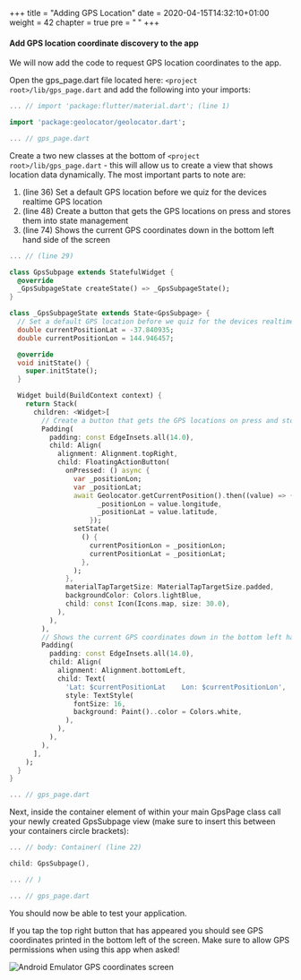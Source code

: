 +++
title = "Adding GPS Location"
date = 2020-04-15T14:32:10+01:00
weight = 42
chapter = true
pre = "<b> </b>"
+++

#### Add GPS location coordinate discovery to the app
We will now add the code to request GPS location coordinates to the app.

Open the gps_page.dart file located here: ```<project root>/lib/gps_page.dart``` and add the following into your imports:

``` dart
... // import 'package:flutter/material.dart'; (line 1)

import 'package:geolocator/geolocator.dart';

... // gps_page.dart
```

Create a two new classes at the bottom of ```<project root>/lib/gps_page.dart``` - this will allow us to create a view that shows location data dynamically. The most important parts to note are:

1. (line 36) Set a default GPS location before we quiz for the devices realtime GPS location
2. (line 48) Create a button that gets the GPS locations on press and stores them into state management
3. (line 74) Shows the current GPS coordinates down in the bottom left hand side of the screen

``` dart
... // (line 29)

class GpsSubpage extends StatefulWidget {
  @override
  _GpsSubpageState createState() => _GpsSubpageState();
}

class _GpsSubpageState extends State<GpsSubpage> {
  // Set a default GPS location before we quiz for the devices realtime GPS location
  double currentPositionLat = -37.840935;
  double currentPositionLon = 144.946457;

  @override
  void initState() {
    super.initState();
  }

  Widget build(BuildContext context) {
    return Stack(
      children: <Widget>[
        // Create a button that gets the GPS locations on press and stores them into state management
        Padding(
          padding: const EdgeInsets.all(14.0),
          child: Align(
            alignment: Alignment.topRight,
            child: FloatingActionButton(
              onPressed: () async {
                var _positionLon;
                var _positionLat;
                await Geolocator.getCurrentPosition().then((value) => {
                      _positionLon = value.longitude,
                      _positionLat = value.latitude,
                    });
                setState(
                  () {
                    currentPositionLon = _positionLon;
                    currentPositionLat = _positionLat;
                  },
                );
              },
              materialTapTargetSize: MaterialTapTargetSize.padded,
              backgroundColor: Colors.lightBlue,
              child: const Icon(Icons.map, size: 30.0),
            ),
          ),
        ),
        // Shows the current GPS coordinates down in the bottom left hand side of the screen
        Padding(
          padding: const EdgeInsets.all(14.0),
          child: Align(
            alignment: Alignment.bottomLeft,
            child: Text(
              'Lat: $currentPositionLat    Lon: $currentPositionLon',
              style: TextStyle(
                fontSize: 16,
                background: Paint()..color = Colors.white,
              ),
            ),
          ),
        ),
      ],
    );
  }
}

... // gps_page.dart
```

Next, inside the container element of within your main GpsPage class call your newly created GpsSubpage view (make sure to insert this between your containers circle brackets):

``` dart
... // body: Container( (line 22)

child: GpsSubpage(),

... // )

... // gps_page.dart
```

You should now be able to test your application. 

If you tap the top right button that has appeared you should see GPS coordinates printed in the bottom left of the screen. Make sure to allow GPS permissions when using this app when asked!

![Android Emulator GPS coordinates screen](/images/gps-coordinates.png)